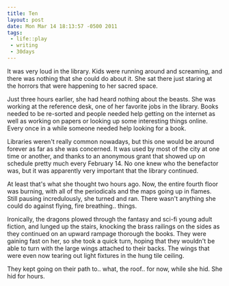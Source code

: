 ```yaml
--- 
title: Ten
layout: post
date: Mon Mar 14 18:13:57 -0500 2011
tags:
 - life::play
 - writing
 - 30days
---
```

It was very loud in the library.  Kids were running around and
screaming, and there was nothing that she could do about it.  She sat
there just staring at the horrors that were happening to her sacred
space.

Just three hours earlier, she had heard nothing about the beasts.  She
was working at the reference desk, one of her favorite jobs in the
library.  Books needed to be re-sorted and people needed help getting
on the internet as well as working on papers or looking up some
interesting things online.  Every once in a while someone needed help
looking for a book.

Libraries weren't really common nowadays, but this one would be around
forever as far as she was concerned.  It was used by most of the city
at one time or another, and thanks to an anonymous grant that showed
up on schedule pretty much every February 14.  No one knew who the
benefactor was, but it was apparently very important that the library
continued.

At least that's what she thought two hours ago.  Now, the entire
fourth floor was burning, with all of the periodicals and the maps
going up in flames.  Still pausing incredulously, she turned and ran.
There wasn't anything she could do against flying, fire breathing..
things.

Ironically, the dragons plowed through the fantasy and sci-fi young
adult fiction, and lunged up the stairs, knocking the brass railings
on the sides as they continued on an upward rampage thorough the
books.  They were gaining fast on her, so she took a quick turn,
hoping that they wouldn't be able to turn with the large wings
attached to their backs.   The wings that were even now tearing out
light fixtures in the hung tile ceiling.

They kept going on their path to.. what, the roof.. for now, while she
hid.  She hid for hours.

